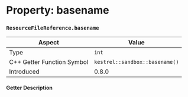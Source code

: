 
# Property: basename
### `ResourceFileReference.basename`

| Aspect | Value |
| --- | --- |
| Type | `int` |
| C++ Getter Function Symbol | `kestrel::sandbox::basename()` |
| Introduced | 0.8.0 |

#### Getter Description

